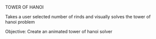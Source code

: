 TOWER OF HANOI

Takes a user selected number of rinds and visually solves the tower of hanoi problem

Objective: Create an animated tower of hanoi solver
